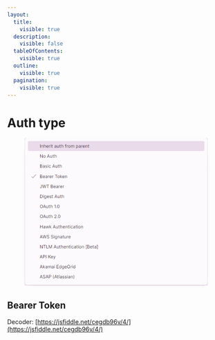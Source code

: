 ```yaml
---
layout:
  title:
    visible: true
  description:
    visible: false
  tableOfContents:
    visible: true
  outline:
    visible: true
  pagination:
    visible: true
---
```


# Auth type

<figure><img src="../.gitbook/assets/image (2).png" alt=""><figcaption></figcaption></figure>

## Bearer Token

Decoder: [https://jsfiddle.net/cegdb96v/4/](https://jsfiddle.net/cegdb96v/4/)
